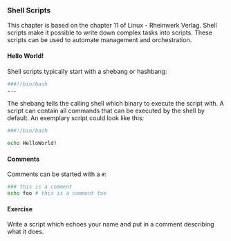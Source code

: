### Shell Scripts
This chapter is based on the chapter 11 of Linux - Rheinwerk Verlag.
Shell scripts make it possible to write down complex tasks into scripts. These scripts can be used to automate management and orchestration.

#### Hello World!
Shell scripts typically start with a shebang or hashbang:

~~~~ bash
###!/bin/bash
...
~~~~
The shebang tells the calling shell which binary to execute the script with.
A script can contain all commands that can be executed by the shell by default. An exemplary script could look like this:

~~~~ bash
###!/bin/bash

echo HelloWorld!
~~~~

#### Comments
Comments can be started with a `#`:

~~~~ bash
### this is a comment
echo foo # this is a comment too
~~~~

#### Exercise
Write a script which echoes your name and put in a comment describing what it does.


